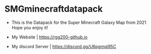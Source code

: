 # SMGminecraftdatapack
- This is the Datapack for the Super Minecraft Galaxy Map from 2021 Hope you enjoy it!

- My Website | https://rgg200-github.io

- My discord Server | https://discord.gg/U6pgmqj95C 
